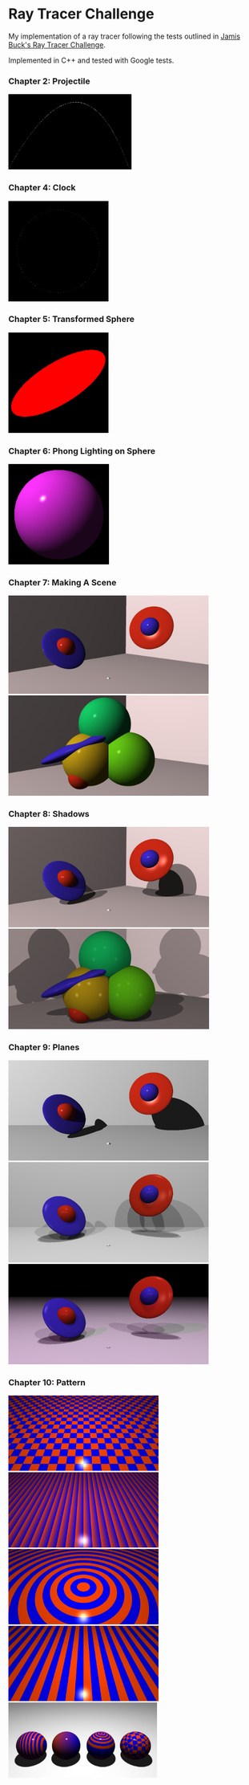 # Ray Tracer Challenge
My implementation of a ray tracer following the tests outlined in [Jamis Buck's Ray Tracer Challenge](http://raytracerchallenge.com/).

Implemented in C++ and tested with Google tests. 

### Chapter 2: Projectile

<img src="example_imgs/0_projectile.png" height="150"> 

### Chapter 4: Clock

<img src="example_imgs/1_clock.png" height="200">

### Chapter 5: Transformed Sphere

<img src="example_imgs/2_sheared_sphere.png" height="200"></br>

### Chapter 6: Phong Lighting on Sphere 

<img src="example_imgs/3_phong_lit_sphere.png" height="200"></br>

### Chapter 7: Making A Scene

<img src="example_imgs/4_making_a_scene.png" width="400"></br>
<img src="example_imgs/4_making_a_scene2.png" width="400"></br>

### Chapter 8: Shadows

<img src="example_imgs/5_making_a_scene_shadows.png" height="200"></br>
<img src="example_imgs/5_making_a_scene_shadows2.png" height="200"></br>

### Chapter 9: Planes
<img src="example_imgs/9_planes_1.jpg" height="200"></br>
<img src="example_imgs/9_planes_2.jpg" height="200"></br>
<img src="example_imgs/9_planes_3.jpg" height="200"></br>

### Chapter 10: Pattern
<img src="example_imgs/10_patterns_checkered_plane.png" height="150"> <img src="example_imgs/10_patterns_gradient_plane.png" height="150"></br>
<img src="example_imgs/10_patterns_rings_plane.png" height="150"> <img src="example_imgs/10_patterns_striped_plane.png" height="150"></br>
<img src="example_imgs/10_patterns_spheres.png" height="150"></br>
